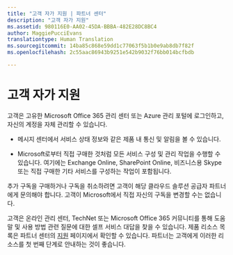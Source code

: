 ```yaml
---
title: "고객 자가 지원 | 파트너 센터"
description: "고객 자가 지원"
ms.assetid: 980116E0-AA02-45DA-BBBA-482E28DC8BC4
author: MaggiePucciEvans
translationtype: Human Translation
ms.sourcegitcommit: 14ba85c868e59dd1c77063f5b1b0e9ab8db7f82f
ms.openlocfilehash: 2c55aac86943b9251e542b9032f76bb014bcfbdb

---
```


# 고객 자가 지원


고객은 고유한 Microsoft Office 365 관리 센터 또는 Azure 관리 포털에 로그인하고, 자신의 계정을 자체 관리할 수 있습니다.

-   메시지 센터에서 서비스 상태 정보와 같은 제품 내 통신 및 알림을 볼 수 있습니다.

-   Microsoft로부터 직접 구매한 것처럼 모든 서비스 구성 및 관리 작업을 수행할 수 있습니다. 여기에는 Exchange Online, SharePoint Online, 비즈니스용 Skype 또는 직접 구매한 기타 서비스를 구성하는 작업이 포함됩니다.

추가 구독을 구매하거나 구독을 취소하려면 고객이 해당 클라우드 솔루션 공급자 파트너에게 문의해야 합니다. 고객이 Microsoft에서 직접 자신의 구독을 변경할 수는 없습니다.

고객은 온라인 관리 센터, TechNet 또는 Microsoft Office 365 커뮤니티를 통해 도움말 및 사용 방법 관련 질문에 대한 셀프 서비스 대답을 찾을 수 있습니다. 제품 리소스 목록은 파트너 센터의 [지원](https://partnercenter.microsoft.com/en-us/partner/support) 페이지에서 확인할 수 있습니다. 파트너는 고객에게 이러한 리소스를 첫 번째 단계로 안내하는 것이 좋습니다.

 

 






<!--HONumber=Nov16_HO4-->


